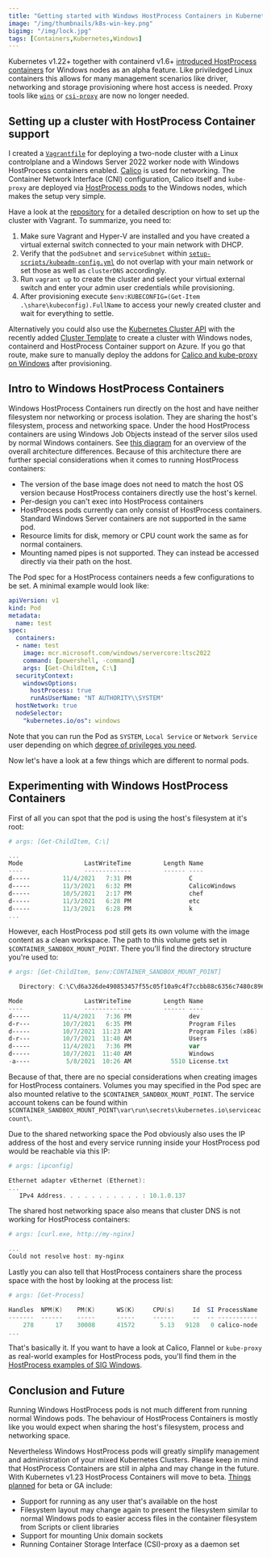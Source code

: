 ```yaml
---
title: "Getting started with Windows HostProcess Containers in Kubernetes"
image: "/img/thumbnails/k8s-win-key.png"
bigimg: "/img/lock.jpg"
tags: [Containers,Kubernetes,Windows]
---
```


Kubernetes v1.22+ together with containerd v1.6+ [introduced HostProcess containers](https://kubernetes.io/blog/2021/08/16/windows-hostprocess-containers/) for Windows nodes as an alpha feature. Like priviledged Linux containers this allows for many management scenarios like driver, networking and storage provisioning where host access is needed. Proxy tools like [`wins`](https://github.com/rancher/wins/) or [`csi-proxy`](https://github.com/kubernetes-csi/csi-proxy) are now no longer needed.

## Setting up a cluster with HostProcess Container support

I created a [`Vagrantfile`](https://github.com/lippertmarkus/vagrant-k8s-win-hostprocess) for deploying a two-node cluster with a Linux controlplane and a Windows Server 2022 worker node with Windows HostProcess containers enabled. [Calico](https://www.tigera.io/project-calico/) is used for networking. The Container Network Interface (CNI) configuration, Calico itself and `kube-proxy` are deployed via [HostProcess pods](https://github.com/kubernetes-sigs/sig-windows-tools/tree/master/hostprocess) to the Windows nodes, which makes the setup very simple.

Have a look at the [repository](https://github.com/lippertmarkus/vagrant-k8s-win-hostprocess) for a detailed description on how to set up the cluster with Vagrant. To summarize, you need to:
1. Make sure Vagrant and Hyper-V are installed and you have created a virtual external switch connected to your main network with DHCP.
1. Verify that the `podSubnet` and `serviceSubnet` within [`setup-scripts/kubeadm-config.yml`](https://github.com/lippertmarkus/vagrant-k8s-win-hostprocess/blob/main/setup-scripts/kubeadm-config.yml) do not overlap with your main network or set those as well as `clusterDNS` accordingly.
1. Run `vagrant up` to create the cluster and select your virtual external switch and enter your admin user credentials while provisioning.
1. After provisioning execute `$env:KUBECONFIG=(Get-Item .\share\kubeconfig).FullName` to access your newly created cluster and wait for everything to settle.

Alternatively you could also use the [Kubernetes Cluster API](https://cluster-api.sigs.k8s.io/) with the recently added [Cluster Template](https://github.com/kubernetes-sigs/cluster-api-provider-azure/blob/main/templates/cluster-template-machinepool-windows-containerd.yaml) to create a cluster with Windows nodes, containerd and HostProcess Container support on Azure. If you go that route, make sure to manually deploy the addons for [Calico and kube-proxy on Windows](https://github.com/kubernetes-sigs/cluster-api-provider-azure/tree/main/templates/addons/windows/calico) after provisioning.

## Intro to Windows HostProcess Containers

Windows HostProcess Containers run directly on the host and have neither filesystem nor networking or process isolation. They are sharing the host's filesystem, process and networking space. Under the hood HostProcess containers are using Windows Job Objects instead of the server silos used by normal Windows containers. See [this diagram](https://kubernetes.io/blog/2021/08/16/windows-hostprocess-containers/#how-does-it-work) for an overview of the overall architecture differences. Because of this architecture there are further special considerations when it comes to running HostProcess containers:

- The version of the base image does not need to match the host OS version because HostProcess containers directly use the host's kernel.
- Per-design you can't exec into HostProcess containers
- HostProcess pods currently can only consist of HostProcess containers. Standard Windows Server containers are not supported in the same pod. 
- Resource limits for disk, memory or CPU count work the same as for normal containers.
- Mounting named pipes is not supported. They can instead be accessed directly via their path on the host.

The Pod spec for a HostProcess containers needs a few configurations to be set. A minimal example would look like:
```yaml
apiVersion: v1
kind: Pod
metadata:
  name: test
spec:
  containers:
  - name: test
    image: mcr.microsoft.com/windows/servercore:ltsc2022
    command: [powershell, -command]
    args: [Get-ChildItem, C:\]
  securityContext:
    windowsOptions:
      hostProcess: true
      runAsUserName: "NT AUTHORITY\\SYSTEM"
  hostNetwork: true
  nodeSelector:
    "kubernetes.io/os": windows
```

Note that you can run the Pod as `SYSTEM`, `Local Service` or `Network Service` user depending on which [degree of privileges you need](https://kubernetes.io/docs/tasks/configure-pod-container/create-hostprocess-pod/#choosing-a-user-account). 

Now let's have a look at a few things which are different to normal pods.

## Experimenting with Windows HostProcess Containers

First of all you can spot that the pod is using the host's filesystem at it's root:
```powershell
# args: [Get-ChildItem, C:\]

...
Mode                 LastWriteTime         Length Name
----                 -------------         ------ ----
d-----         11/4/2021   7:31 PM                C
d-----         11/3/2021   6:32 PM                CalicoWindows
d-----         10/5/2021   2:17 PM                chef
d-----         11/3/2021   6:28 PM                etc
d-----         11/3/2021   6:28 PM                k
...
```

However, each HostProcess pod still gets its own volume with the image content as a clean workspace. The path to this volume gets set in `$CONTAINER_SANDBOX_MOUNT_POINT`. There you'll find the directory structure you're used to:
```powershell
# args: [Get-ChildItem, $env:CONTAINER_SANDBOX_MOUNT_POINT]

   Directory: C:\C\d6a326de490853457f55c05f10a9c4f7ccbb88c6356c7480c896589e1afe78bc

Mode                 LastWriteTime         Length Name
----                 -------------         ------ ----
d-----         11/4/2021   7:36 PM                dev
d-r---         10/7/2021   6:35 PM                Program Files
d-----         10/7/2021  11:23 AM                Program Files (x86)
d-r---         10/7/2021  11:40 AM                Users
d-----         11/4/2021   7:36 PM                var
d-----         10/7/2021  11:40 AM                Windows
-a----          5/8/2021  10:26 AM           5510 License.txt
```

Because of that, there are no special considerations when creating images for HostProcess containers. Volumes you may specified in the Pod spec are also mounted relative to the `$CONTAINER_SANDBOX_MOUNT_POINT`. The service account tokens can be found within `$CONTAINER_SANDBOX_MOUNT_POINT\var\run\secrets\kubernetes.io\serviceaccount\`.

Due to the shared networking space the Pod obviously also uses the IP address of the host and every service running inside your HostProcess pod would be reachable via this IP:

```powershell
# args: [ipconfig]

Ethernet adapter vEthernet (Ethernet):
...
   IPv4 Address. . . . . . . . . . . : 10.1.0.137
```

The shared host networking space also means that cluster DNS is not working for HostProcess containers:
```powershell
# args: [curl.exe, http://my-nginx]

...
Could not resolve host: my-nginx
```

Lastly you can also tell that HostProcess containers share the process space with the host by looking at the process list:
```powershell
# args: [Get-Process]

Handles  NPM(K)    PM(K)      WS(K)     CPU(s)     Id  SI ProcessName
-------  ------    -----      -----     ------     --  -- -----------
    278      17    30008      41572       5.13   9128   0 calico-node
...
```

That's basically it. If you want to have a look at Calico, Flannel or `kube-proxy` as real-world examples for HostProcess pods, you'll find them in the [HostProcess examples of SIG Windows](https://github.com/kubernetes-sigs/sig-windows-tools/tree/master/hostprocess).

## Conclusion and Future

Running Windows HostProcess pods is not much different from running normal Windows pods. The behaviour of HostProcess Containers is mostly like you would expect when sharing the host's filesystem, process and networking space. 

Nevertheless Windows HostProcess pods will greatly simplify management and administration of your mixed Kubernetes Clusters. Please keep in mind that HostProcess Containers are still in alpha and may change in the future. With Kubernetes v1.23 HostProcess Containers will move to beta. [Things planned](https://github.com/marosset/enhancements/blob/5586e1fbb9c484ce897889864bfde466fe458c28/keps/sig-windows/1981-windows-privileged-container-support/README.md#design-details) for beta or GA include:
- Support for running as any user that's available on the host
- Filesystem layout may change again to present the filesystem similar to normal Windows pods to easier access files in the container filesystem from Scripts or client libraries
- Support for mounting Unix domain sockets
- Running Container Storage Interface (CSI)-proxy as a daemon set